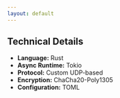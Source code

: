 ```yaml
---
layout: default
---
```


## Technical Details

- <icon-logos-rust/> **Language:** Rust
- <icon-vscode-icons-file-type-light-tokio/> **Async Runtime:** Tokio
- <icon-carbon-network-4/> **Protocol:** Custom UDP-based
- <icon-carbon-locked/> **Encryption:** ChaCha20-Poly1305
- <icon-vscode-icons-file-type-toml/> **Configuration:** TOML
